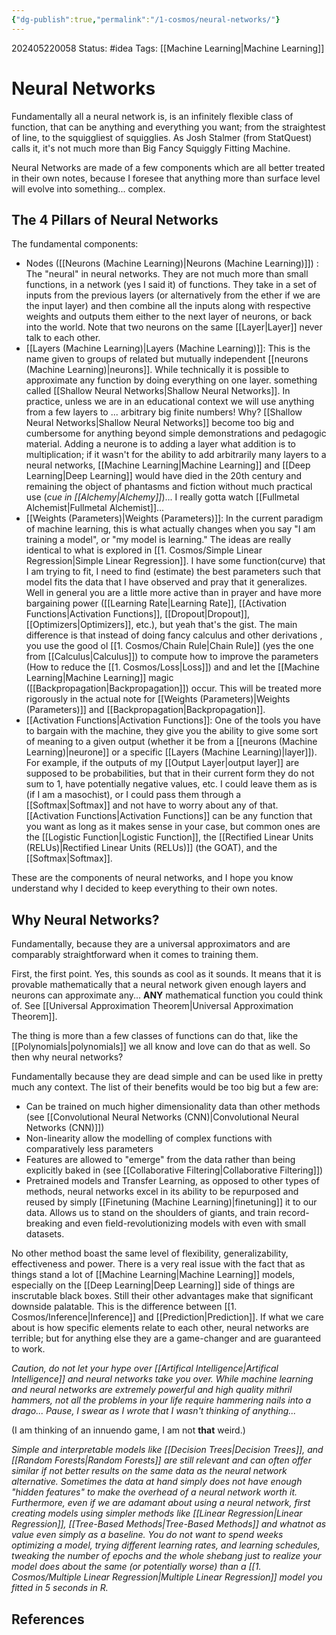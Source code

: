 ```yaml
---
{"dg-publish":true,"permalink":"/1-cosmos/neural-networks/"}
---
```


202405220058
Status: #idea
Tags: [[Machine Learning\|Machine Learning]] 
# Neural Networks
Fundamentally all a neural network is, is an infinitely flexible class of function, that can be anything and everything you want; from the straightest of line, to the squiggliest of squigglies. As Josh Stalmer (from StatQuest) calls it, it's not much more than Big Fancy Squiggly Fitting Machine. 

Neural Networks are made of a few components which are all better treated in their own notes, because I foresee that anything more than surface level will evolve into something... complex.
## The 4 Pillars of Neural Networks
The fundamental components:
- Nodes ([[Neurons (Machine Learning)\|Neurons (Machine Learning)]]) : The "neural" in neural networks. They are not much more than small functions, in a network (yes I said it) of functions. They take in a set of inputs from the previous layers (or alternatively from the ether if we are the input layer) and then combine all the inputs along with respective weights and outputs them either to the next layer of neurons, or back into the world. Note that two neurons on the same [[Layer\|Layer]] never talk to each other.
- [[Layers (Machine Learning)\|Layers (Machine Learning)]]: This is the name given to groups of related but mutually independent [[neurons (Machine Learning)\|neurons]]. While technically it is possible to approximate any function by doing everything on one layer. something called [[Shallow Neural Networks\|Shallow Neural Networks]]. In practice, unless we are in an educational context we will use anything from a few layers to ... arbitrary big finite numbers! Why? [[Shallow Neural Networks\|Shallow Neural Networks]] become too big and cumbersome for anything beyond simple demonstrations and pedagogic material. Adding a neurone is to adding a layer what addition is to multiplication; if it wasn't for the ability to add arbitrarily many layers to a neural networks, [[Machine Learning\|Machine Learning]] and [[Deep Learning\|Deep Learning]] would have died in the 20th century and remaining the object of phantasms and fiction without much practical use (*cue in [[Alchemy\|Alchemy]]*)... I really gotta watch [[Fullmetal Alchemist\|Fullmetal Alchemist]]...
- [[Weights (Parameters)\|Weights (Parameters)]]: In the current paradigm of machine learning, this is what actually changes when you say "I am training a model", or "my model is learning." The ideas are really identical to what is explored in [[1. Cosmos/Simple Linear Regression\|Simple Linear Regression]]. I have some function(curve) that I am trying to fit, I need to find (estimate) the best parameters such that model fits the data that I have observed and pray that it generalizes. Well in general you are a little more active than in prayer and have more bargaining power ([[Learning Rate\|Learning Rate]], [[Activation Functions\|Activation Functions]], [[Dropout\|Dropout]], [[Optimizers\|Optimizers]], etc.), but yeah that's the gist. The main difference is that instead of doing fancy calculus and other derivations , you use the good ol [[1. Cosmos/Chain Rule\|Chain Rule]] (yes the one from [[Calculus\|Calculus]]) to compute how to improve the parameters (How to reduce the [[1. Cosmos/Loss\|Loss]]) and and let the [[Machine Learning\|Machine Learning]] magic ([[Backpropagation\|Backpropagation]]) occur. This will be treated more rigorously in the actual note for [[Weights (Parameters)\|Weights (Parameters)]] and [[Backpropagation\|Backpropagation]].
- [[Activation Functions\|Activation Functions]]: One of the tools you have to bargain with the machine, they give you the ability to give some sort of meaning to a given output (whether it be from a [[neurons (Machine Learning)\|neurone]] or a specific [[Layers (Machine Learning)\|layer]]). For example, if the outputs of my [[Output Layer\|output layer]] are supposed to be probabilities, but that in their current form they do not sum to $1$, have potentially negative values, etc. I could leave them as is (if I am a masochist), or I could pass them through a [[Softmax\|Softmax]] and not have to worry about any of that. [[Activation Functions\|Activation Functions]] can be any function that you want as long as it makes sense in your case, but common ones are the [[Logistic Function\|Logistic Function]], the [[Rectified Linear Units (RELUs)\|Rectified Linear Units (RELUs)]] (the GOAT), and the [[Softmax\|Softmax]].

These are the components of neural networks, and I hope you know understand why I decided to keep everything to their own notes. 

## Why Neural Networks?
Fundamentally, because they are a universal approximators and are comparably straightforward when it comes to training them. 

First, the first point. Yes, this sounds as cool as it sounds.
It means that it is provable mathematically that a neural network given enough layers and neurons can approximate any... **ANY** mathematical function you could think of. See [[Universal Approximation Theorem\|Universal Approximation Theorem]].

The thing is more than a few classes of functions can do that, like the [[Polynomials\|polynomials]] we all know and love can do that as well. So then why neural networks?

Fundamentally because they are dead simple and can be used like in pretty much any context. The list of their benefits would be too big but a few are:
- Can be trained on much higher dimensionality data than other methods (see [[Convolutional Neural Networks (CNN)\|Convolutional Neural Networks (CNN)]])
- Non-linearity allow the modelling of complex functions with comparatively less parameters
- Features are allowed to "emerge" from the data rather than being explicitly baked in (see [[Collaborative Filtering\|Collaborative Filtering]])
- Pretrained models and Transfer Learning, as opposed to other types of methods, neural networks excel in its ability to be repurposed and reused by simply [[Finetuning (Machine Learning)\|finetuning]] it to our data. Allows us to stand on the shoulders of giants, and train record-breaking and even field-revolutionizing models with even with small datasets.

No other method boast the same level of flexibility, generalizability, effectiveness and power. There is a very real issue with the fact that as things stand a lot of [[Machine Learning\|Machine Learning]] models, especially on the [[Deep Learning\|Deep Learning]] side of things are inscrutable black boxes. Still their other advantages make that significant downside palatable. This is the difference between [[1. Cosmos/Inference\|Inference]] and [[Prediction\|Prediction]]. If what we care about is how specific elements relate to each other, neural networks are terrible; but for anything else they are a game-changer and are guaranteed to work.

*Caution, do not let your hype over [[Artifical Intelligence\|Artifical Intelligence]] and neural networks take you over. While machine learning and neural networks are extremely powerful and high quality mithril hammers, not all the problems in your life require hammering nails into a drago... Pause, I swear as I wrote that I wasn't thinking of anything...*

(I am thinking of an innuendo game, I am not **that** weird.)

*Simple and interpretable models like [[Decision Trees\|Decision Trees]], and [[Random Forests\|Random Forests]] are still relevant and can often offer similar if not better results on the same data as the neural network alternative. Sometimes the data at hand simply does not have enough "hidden features" to make the overhead of a neural network worth it. Furthermore, even if we are adamant about using a neural network, first creating models using simpler methods like [[Linear Regression\|Linear Regression]], [[Tree-Based Methods\|Tree-Based Methods]] and whatnot as value even simply as a baseline. You do not want to spend weeks optimizing a model, trying different learning rates, and learning schedules, tweaking the number of epochs and the whole shebang just to realize your model does about the same (or potentially worse) than a [[1. Cosmos/Multiple Linear Regression\|Multiple Linear Regression]] model you fitted in 5 seconds in R.*
## References
